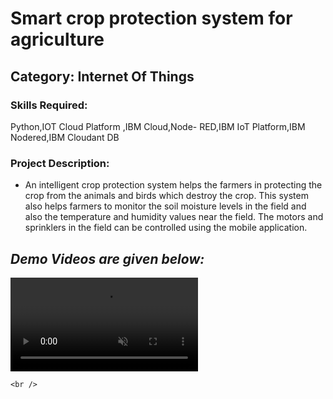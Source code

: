 
<h1>Smart crop protection system for agriculture </h1>

<h2>Category: Internet Of Things</h2>

<h3>Skills Required:</h3>

Python,IOT Cloud Platform ,IBM Cloud,Node- RED,IBM IoT Platform,IBM Nodered,IBM Cloudant DB

<h3>Project Description:</h3>

<ul>

  <li> An intelligent crop protection system helps the farmers in protecting the crop from the animals and birds which destroy the crop. This system also helps farmers to monitor the soil moisture levels in the field and also the temperature and humidity values near the field. The motors and sprinklers in the field can be controlled using the mobile application.</li>

  
</ul>

<h2><em><strong>Demo Videos are given below:</strong></em></h2>


  <video src="https://user-images.githubusercontent.com/114861292/203553685-a1b65b69-5534-44c7-8cbc-e86cee7903b2.mp4" data-canonical-src="(https://user-images.githubusercontent.com/114861292/203553685-a1b65b69-5534-44c7-8cbc-e86cee7903b2.mp4)" controls="controls" muted="muted" class="d-block rounded-bottom-2 border-top width-fit" style="max-height:640px;">

  </video>

    <br />
   

    
  




    
    
